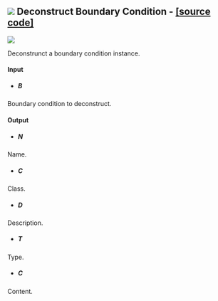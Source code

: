## ![](https://github.com/Eddy3D-Dev/Eddy3D/tree/dev/Documentation/Images/Icons/Deconstruct_Boundary_Condition.png) Deconstruct Boundary Condition - [[source code]](https://github.com/Eddy3D-Dev/Eddy3D/tree/dev/Deconstruct%20Boundary%20Condition.cs)

![](https://github.com/Eddy3D-Dev/Eddy3D/tree/dev/Documentation/Images/Components/Deconstruct_Boundary_Condition.png)

Deconstrunct a boundary condition instance.

#### Input
* ##### B 
Boundary condition to deconstruct.

#### Output
* ##### N
Name.
* ##### C
Class.
* ##### D
Description.
* ##### T
Type.
* ##### C
Content.